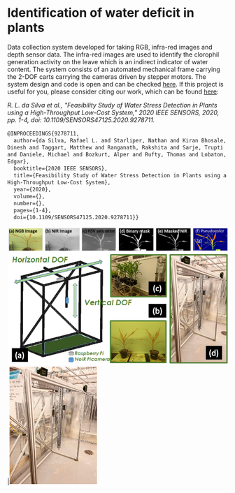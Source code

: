 # Identification of water deficit in plants

Data collection system developed for taking RGB, infra-red images and depth sensor data. The infra-red images are used to identify the clorophil generation activity on the leave which is an indirect indicator of water content. The system consists of an automated mechanical frame carrying the 2-DOF carts carrying the cameras driven by stepper motors. The system design and code is open and can be checked [here](https://github.com/ARoS-NCSU/PlantPhenotypingPlatform). If this project is useful for you, please consider citing our work, which can be found [here](https://ieeexplore.ieee.org/abstract/document/9278711):

*R. L. da Silva et al., "Feasibility Study of Water Stress Detection in Plants using a High-Throughput Low-Cost System," 2020 IEEE SENSORS, 2020, pp. 1-4, doi: 10.1109/SENSORS47125.2020.9278711.*

```
@INPROCEEDINGS{9278711,
  author={da Silva, Rafael L. and Starliper, Nathan and Kiran Bhosale, Dinesh and Taggart, Matthew and Ranganath, Rakshita and Sarje, Trupti and Daniele, Michael and Bozkurt, Alper and Rufty, Thomas and Lobaton, Edgar},
  booktitle={2020 IEEE SENSORS}, 
  title={Feasibility Study of Water Stress Detection in Plants using a High-Throughput Low-Cost System}, 
  year={2020},
  volume={},
  number={},
  pages={1-4},
  doi={10.1109/SENSORS47125.2020.9278711}}
```
![](https://github.com/rafa-coding-projects/agtech_water_mgmt/blob/main/pics/image_proc.png)
![](https://github.com/rafa-coding-projects/agtech_water_mgmt/blob/main/pics/PDC_full.png)|<img src="https://github.com/rafa-coding-projects/agtech_water_mgmt/blob/main/pics/Untitled_Artwork2.jpg" width="200" />
